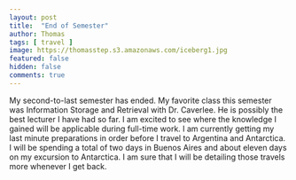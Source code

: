 ```yaml
---
layout: post
title:  "End of Semester"
author: Thomas
tags: [ travel ]
image: https://thomasstep.s3.amazonaws.com/iceberg1.jpg
featured: false
hidden: false
comments: true
---
```

My second-to-last semester has ended. My favorite class this semester was Information Storage and Retrieval with Dr. Caverlee. He is possibly the best lecturer I have had so far. I am excited to see where the knowledge I gained will be applicable during full-time work.
I am currently getting my last minute preparations in order before I travel to Argentina and Antarctica. I will be spending a total of two days in Buenos Aires and about eleven days on my excursion to Antarctica. I am sure that I will be detailing those travels more whenever I get back.
